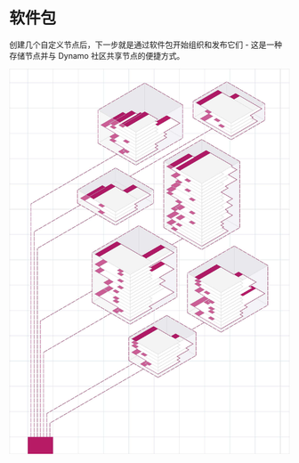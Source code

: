 # 软件包

创建几个自定义节点后，下一步就是通过软件包开始组织和发布它们 - 这是一种存储节点并与 Dynamo 社区共享节点的便捷方式。

![IMAGE](<../images/6-2/packages cover.jpg>)

